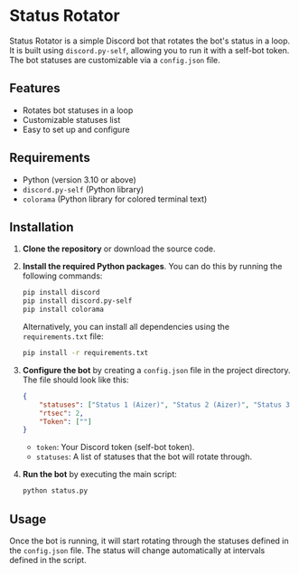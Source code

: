 # Status Rotator

Status Rotator is a simple Discord bot that rotates the bot's status in a loop. It is built using `discord.py-self`, allowing you to run it with a self-bot token. The bot statuses are customizable via a `config.json` file.

## Features

- Rotates bot statuses in a loop
- Customizable statuses list
- Easy to set up and configure

## Requirements

- Python (version 3.10 or above)
- `discord.py-self` (Python library)
- `colorama` (Python library for colored terminal text)

## Installation

1. **Clone the repository** or download the source code.

 

2. **Install the required Python packages**. You can do this by running the following commands:

    ```bash
    pip install discord
    pip install discord.py-self
    pip install colorama
    ```

    Alternatively, you can install all dependencies using the `requirements.txt` file:

    ```bash
    pip install -r requirements.txt
    ```

3. **Configure the bot** by creating a `config.json` file in the project directory. The file should look like this:

    ```json
    {
        "statuses": ["Status 1 (Aizer)", "Status 2 (Aizer)", "Status 3 (Aizer)"],  // ADD MORE IF YOU WANT 
        "rtsec": 2,
        "Token": [""]
    }
    
    ```

    - `token`: Your Discord token (self-bot token).
    - `statuses`: A list of statuses that the bot will rotate through.

4. **Run the bot** by executing the main script:

    ```bash
    python status.py
    ```

## Usage

Once the bot is running, it will start rotating through the statuses defined in the `config.json` file. The status will change automatically at intervals defined in the script.
